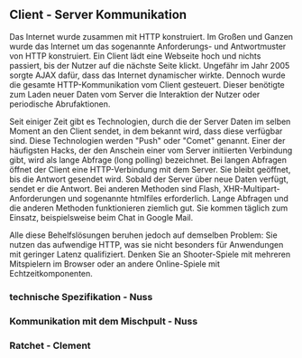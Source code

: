 ## Client - Server Kommunikation

Das Internet wurde zusammen mit HTTP konstruiert.
Im Großen und Ganzen wurde das Internet um das sogenannte Anforderungs- und Antwortmuster von HTTP konstruiert. Ein Client lädt eine Webseite hoch und nichts passiert, bis der Nutzer auf die nächste Seite klickt. Ungefähr im Jahr 2005 sorgte AJAX dafür, dass das Internet dynamischer wirkte. Dennoch wurde die gesamte HTTP-Kommunikation vom Client gesteuert. Dieser benötigte zum Laden neuer Daten vom Server die Interaktion der Nutzer oder periodische Abrufaktionen.

Seit einiger Zeit gibt es Technologien, durch die der Server Daten im selben Moment an den Client sendet, in dem bekannt wird, dass diese verfügbar sind. Diese Technologien werden "Push" oder "Comet" genannt. Einer der häufigsten Hacks, der den Anschein einer vom Server initiierten Verbindung gibt, wird als lange Abfrage (long polling) bezeichnet. Bei langen Abfragen öffnet der Client eine HTTP-Verbindung mit dem Server. Sie bleibt geöffnet, bis die Antwort gesendet wird. Sobald der Server über neue Daten verfügt, sendet er die Antwort. Bei anderen Methoden sind Flash, XHR-Multipart-Anforderungen und sogenannte htmlfiles erforderlich. Lange Abfragen und die anderen Methoden funktionieren ziemlich gut. Sie kommen täglich zum Einsatz, beispielsweise beim Chat in Google Mail.

Alle diese Behelfslösungen beruhen jedoch auf demselben Problem: Sie nutzen das aufwendige HTTP, was sie nicht besonders für Anwendungen mit geringer Latenz qualifiziert. Denken Sie an Shooter-Spiele mit mehreren Mitspielern im Browser oder an andere Online-Spiele mit Echtzeitkomponenten.

### technische Spezifikation - Nuss

### Kommunikation mit dem Mischpult - Nuss

### Ratchet - Clement

